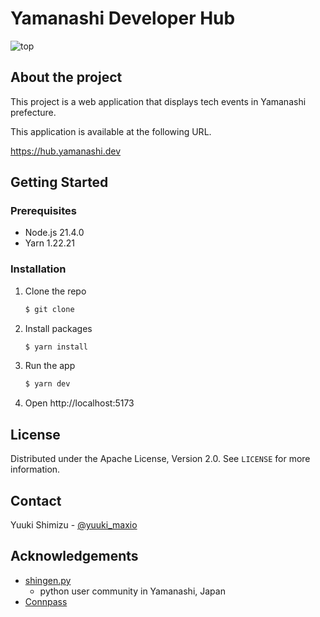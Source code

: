 # Yamanashi Developer Hub

![top](https://github.com/yuukis/yamanashi-event-frontend/assets/2931035/edc8ad79-0658-442d-b2b1-3e589a30f9e4)

## About the project

This project is a web application that displays tech events in Yamanashi prefecture.

This application is available at the following URL.

https://hub.yamanashi.dev

## Getting Started

### Prerequisites

- Node.js 21.4.0
- Yarn 1.22.21

### Installation

1. Clone the repo
   ```sh
   $ git clone
    ```
2. Install packages
    ```sh
    $ yarn install
    ```
3. Run the app
    ```sh
    $ yarn dev
    ```
4. Open http://localhost:5173

## License

Distributed under the Apache License, Version 2.0. See `LICENSE` for more information.

## Contact

Yuuki Shimizu - [@yuuki_maxio](https://x.com/yuuki_maxio) 

## Acknowledgements

* [shingen.py](https://shingenpy.connpass.com)
  - python user community in Yamanashi, Japan
* [Connpass](https://connpass.com)